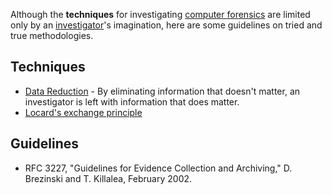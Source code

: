 Although the **techniques** for investigating [computer
forensics](computer_forensics "wikilink") are limited only by an
[investigator](investigator "wikilink")'s imagination, here are some
guidelines on tried and true methodologies.

## Techniques

- [Data Reduction](Data_Reduction "wikilink") - By eliminating
  information that doesn't matter, an investigator is left with
  information that does matter.
- [Locard's exchange principle](Locard's_exchange_principle "wikilink")

## Guidelines

- RFC 3227, "Guidelines for Evidence Collection and Archiving," D.
  Brezinski and T. Killalea, February 2002.